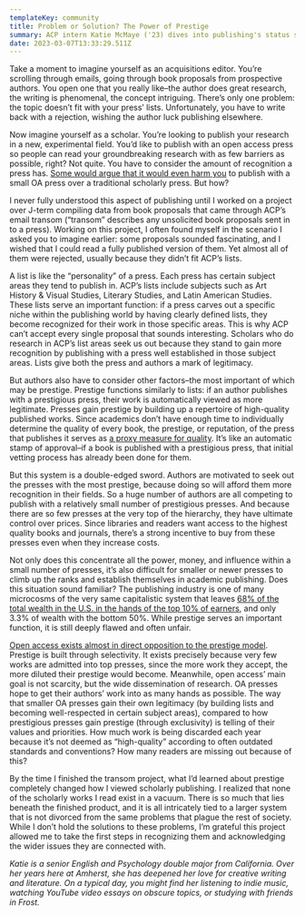 ```yaml
---
templateKey: community
title: Problem or Solution? The Power of Prestige
summary: ACP intern Katie McMaye ('23) dives into publishing's status systems
date: 2023-03-07T13:33:29.511Z
---
```

Take a moment to imagine yourself as an acquisitions editor. You’re scrolling through emails, going through book proposals from prospective authors. You open one that you really like–the author does great research, the writing is phenomenal, the concept intriguing. There’s only one problem: the topic doesn’t fit with your press’ lists. Unfortunately, you have to write back with a rejection, wishing the author luck publishing elsewhere. 

Now imagine yourself as a scholar. You’re looking to publish your research in a new, experimental field. You’d like to publish with an open access press so people can read your groundbreaking research with as few barriers as possible, right? Not quite. You have to consider the amount of recognition a press has. [Some would argue that it would even harm you](https://theprofessorisin.com/2012/09/21/does-the-status-of-the-press-matter/) to publish with a small OA press over a traditional scholarly press. But how?

I never fully understood this aspect of publishing until I worked on a project over J-term compiling data from book proposals that came through ACP’s email transom (“transom” describes any unsolicited book proposals sent in to a press). Working on this project, I often found myself in the scenario I asked you to imagine earlier: some proposals sounded fascinating, and I wished that I could read a fully published version of them. Yet almost all of them were rejected, usually because they didn’t fit ACP’s lists. 

A list is like the “personality” of a press. Each press has certain subject areas they tend to publish in. ACP’s lists include subjects such as Art History & Visual Studies, Literary Studies, and Latin American Studies. These lists serve an important function: if a press carves out a specific niche within the publishing world by having clearly defined lists, they become recognized for their work in those specific areas. This is why ACP can’t accept every single proposal that sounds interesting. Scholars who do research in ACP’s list areas seek us out because they stand to gain more recognition by publishing with a press well established in those subject areas. Lists give both the press and authors a mark of legitimacy. 

But authors also have to consider other factors–the most important of which may be prestige. Prestige functions similarly to lists: if an author publishes with a prestigious press, their work is automatically viewed as more legitimate. Presses gain prestige by building up a repertoire of high-quality published works. Since academics don’t have enough time to individually determine the quality of every book, the prestige, or reputation, of the press that publishes it serves as [a proxy measure for quality](https://doi.org/10.1017/CBO9781316161012.004). It’s like an automatic stamp of approval–if a book is published with a prestigious press, that initial vetting process has already been done for them.

But this system is a double-edged sword. Authors are motivated to seek out the presses with the most prestige, because doing so will afford them more recognition in their fields. So a huge number of authors are all competing to publish with a relatively small number of prestigious presses. And because there are so few presses at the very top of the hierarchy, they have ultimate control over prices. Since libraries and readers want access to the highest quality books and journals, there’s a strong incentive to buy from these presses even when they increase costs.   

Not only does this concentrate all the power, money, and influence within a small number of presses, it’s also difficult for smaller or newer presses to climb up the ranks and establish themselves in academic publishing. Does this situation sound familiar? The publishing industry is one of many microcosms of the very same capitalistic system that leaves [68% of the total wealth in the U.S. in the hands of the top 10% of earners](https://www.statista.com/statistics/203961/wealth-distribution-for-the-us/#:~:text=In%20the%20third%20quarter%20of,percent%20of%20the%20total%20wealth.), and only 3.3% of wealth with the bottom 50%. While prestige serves an important function, it is still deeply flawed and often unfair. 

[Open access exists almost in direct opposition to the prestige model](https://blogs.openbookpublishers.com/is-prestige-a-problem-in-academic-book-publishing/). Prestige is built through selectivity. It exists precisely because very few works are admitted into top presses, since the more work they accept, the more diluted their prestige would become. Meanwhile, open access’ main goal is not scarcity, but the wide dissemination of research. OA presses hope to get their authors’ work into as many hands as possible. The way that smaller OA presses gain their own legitimacy (by building lists and becoming well-respected in certain subject areas), compared to how prestigious presses gain prestige (through exclusivity) is telling of their values and priorities. How much work is being discarded each year because it’s not deemed as “high-quality” according to often outdated standards and conventions? How many readers are missing out because of this?

By the time I finished the transom project, what I’d learned about prestige completely changed how I viewed scholarly publishing. I realized that none of the scholarly works I read exist in a vacuum. There is so much that lies beneath the finished product, and it is all intricately tied to a larger system that is not divorced from the same problems that plague the rest of society. While I don’t hold the solutions to these problems, I’m grateful this project allowed me to take the first steps in recognizing them and acknowledging the wider issues they are connected with.



*Katie is a senior English and Psychology double major from California. Over her years here at Amherst, she has deepened her love for creative writing and literature. On a typical day, you might find her listening to indie music, watching YouTube video essays on obscure topics, or studying with friends in Frost.*